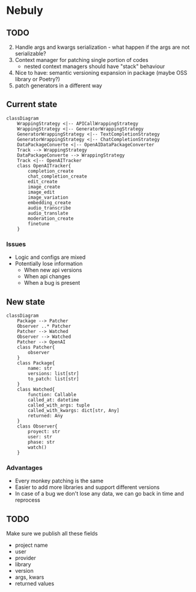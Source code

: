# Nebuly

## TODO

2. Handle args and kwargs serialization - what happen if the args are not serializable?
3. Context manager for patching single portion of codes
   - nested context managers should have "stack" behaviour
4. Nice to have: semantic versioning expansion in package (maybe OSS library or Poetry?)
5. patch generators in a different way

## Current state

```mermaid
classDiagram
    WrappingStrategy <|-- APICallWrappingStrategy
    WrappingStrategy <|-- GeneratorWrappingStrategy
    GeneratorWrappingStrategy <|-- TextCompletionStrategy
    GeneratorWrappingStrategy <|-- ChatCompletionStrategy
    DataPackageConverte <|-- OpenAIDataPackageConverter
    Track --> WrappingStrategy
    DataPackageConverte --> WrappingStrategy
    Track <|-- OpenAITracker
    class OpenAITracker{
        completion_create
        chat_completion_create
        edit_create
        image_create
        image_edit
        image_variation
        embedding_create
        audio_transcribe
        audio_translate
        moderation_create
        finetune
    }
```

### Issues

- Logic and configs are mixed
- Potentially lose information
    - When new api versions
    - When api changes
    - When a bug is present


## New state

```mermaid
classDiagram
    Package --> Patcher
    Observer ..* Patcher
    Patcher --> Watched
    Observer --> Watched
    Patcher --> OpenAI
    class Patcher{
        observer
    }
    class Package{
        name: str
        versions: list[str]
        to_patch: list[str]
    }
    class Watched{
        function: Callable
        called_at: datetime
        called_with_args: tuple
        called_with_kwargs: dict[str, Any]
        returned: Any
    }
    class Observer{
        proyect: str
        user: str
        phase: str
        watch()
    }
```

### Advantages

- Every monkey patching is the same
- Easier to add more libraries and support different versions
- In case of a bug we don't lose any data, we can go back in time and reprocess


## TODO

Make sure we publish all these fields

- project name
- user
- provider
- library
- version
- args, kwars
- returned values
